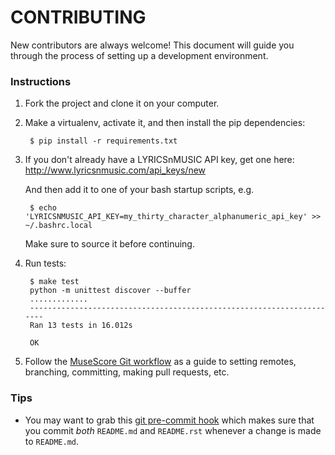 # CONTRIBUTING

New contributors are always welcome! This document will guide you through the
process of setting up a development environment.


### Instructions

1. Fork the project and clone it on your computer.

1. Make a virtualenv, activate it, and then install the pip dependencies:

        $ pip install -r requirements.txt

1. If you don't already have a LYRICSnMUSIC API key, get one here: 
<http://www.lyricsnmusic.com/api_keys/new>

    And then add it to one of your bash startup scripts, e.g. 

        $ echo 'LYRICSNMUSIC_API_KEY=my_thirty_character_alphanumeric_api_key' >> ~/.bashrc.local

    Make sure to source it before continuing.

1. Run tests: 

        $ make test
        python -m unittest discover --buffer
        .............
        ----------------------------------------------------------------------
        Ran 13 tests in 16.012s

        OK

1. Follow the [MuseScore Git workflow](http://musescore.org/en/developers-handbook/git-workflow)
as a guide to setting remotes, branching, committing, making pull requests,
etc.


### Tips

* You may want to grab this [git pre-commit hook](https://gist.github.com/ysim/9195375)
which makes sure that you commit *both* `README.md` and `README.rst` whenever
a change is made to `README.md`.
